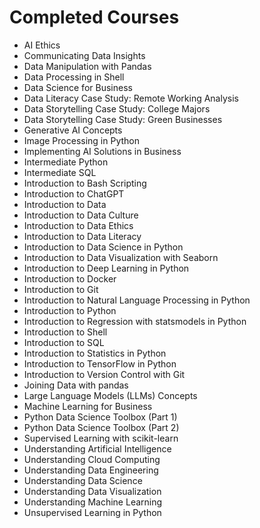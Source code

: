 
# Completed Courses

- AI Ethics
- Communicating Data Insights
- Data Manipulation with Pandas
- Data Processing in Shell
- Data Science for Business
- Data Literacy Case Study: Remote Working Analysis
- Data Storytelling Case Study: College Majors
- Data Storytelling Case Study: Green Businesses
- Generative AI Concepts
- Image Processing in Python
- Implementing AI Solutions in Business
- Intermediate Python
- Intermediate SQL
- Introduction to Bash Scripting
- Introduction to ChatGPT
- Introduction to Data
- Introduction to Data Culture
- Introduction to Data Ethics
- Introduction to Data Literacy
- Introduction to Data Science in Python
- Introduction to Data Visualization with Seaborn
- Introduction to Deep Learning in Python
- Introduction to Docker
- Introduction to Git
- Introduction to Natural Language Processing in Python
- Introduction to Python
- Introduction to Regression with statsmodels in Python
- Introduction to Shell
- Introduction to SQL
- Introduction to Statistics in Python
- Introduction to TensorFlow in Python
- Introduction to Version Control with Git
- Joining Data with pandas
- Large Language Models (LLMs) Concepts
- Machine Learning for Business
- Python Data Science Toolbox (Part 1)
- Python Data Science Toolbox (Part 2)
- Supervised Learning with scikit-learn
- Understanding Artificial Intelligence
- Understanding Cloud Computing
- Understanding Data Engineering
- Understanding Data Science
- Understanding Data Visualization
- Understanding Machine Learning
- Unsupervised Learning in Python
